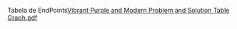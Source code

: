Tabela de EndPoints[Vibrant Purple and Modern Problem and Solution Table Graph.pdf](https://github.com/user-attachments/files/17600307/Vibrant.Purple.and.Modern.Problem.and.Solution.Table.Graph.pdf)
